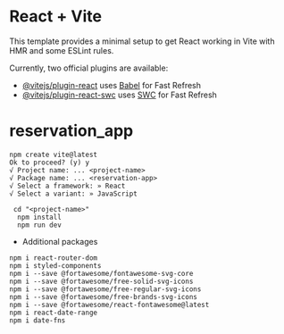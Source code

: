 # React + Vite

This template provides a minimal setup to get React working in Vite with HMR and some ESLint rules.

Currently, two official plugins are available:

- [@vitejs/plugin-react](https://github.com/vitejs/vite-plugin-react/blob/main/packages/plugin-react/README.md) uses [Babel](https://babeljs.io/) for Fast Refresh
- [@vitejs/plugin-react-swc](https://github.com/vitejs/vite-plugin-react-swc) uses [SWC](https://swc.rs/) for Fast Refresh

# reservation_app

```
npm create vite@latest
Ok to proceed? (y) y
√ Project name: ... <project-name>
√ Package name: ... <reservation-app>
√ Select a framework: » React
√ Select a variant: » JavaScript

 cd "<project-name>"
  npm install
  npm run dev
```

- Additional packages

```
npm i react-router-dom
npm i styled-components
npm i --save @fortawesome/fontawesome-svg-core
npm i --save @fortawesome/free-solid-svg-icons
npm i --save @fortawesome/free-regular-svg-icons
npm i --save @fortawesome/free-brands-svg-icons
npm i --save @fortawesome/react-fontawesome@latest
npm i react-date-range
npm i date-fns
```
